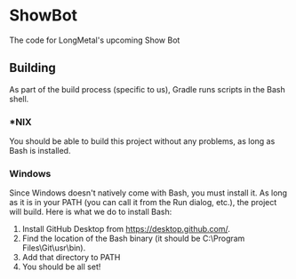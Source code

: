 # ShowBot
 The code for LongMetal's upcoming Show Bot

## Building
 As part of the build process (specific to us), Gradle runs scripts in the Bash shell.  
### \*NIX
 You should be able to build this project without any problems, as long as Bash is installed.  
### Windows
 Since Windows doesn't natively come with Bash, you must install it. As long as it is in your PATH (you can call it from the Run dialog, etc.), the project will build. Here is what we do to install Bash:  
 1. Install GitHub Desktop from https://desktop.github.com/.  
 2. Find the location of the Bash binary (it should be C:\Program Files\Git\usr\bin).
 3. Add that directory to PATH
 4. You should be all set!
